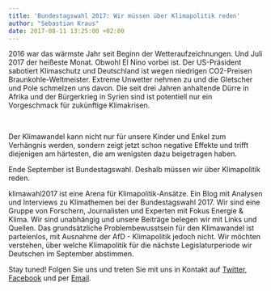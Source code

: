 ```yaml
---
title: 'Bundestagswahl 2017: Wir müssen über Klimapolitik reden'
author: "Sebastian Kraus"
date: 2017-08-11 13:25:00 +02:00
---
```


2016 war das wärmste Jahr seit Beginn der Wetteraufzeichnungen. Und Juli 2017 der heißeste Monat. Obwohl El Nino vorbei ist. Der US-Präsident sabotiert Klimaschutz und Deutschland ist wegen niedrigen CO2-Preisen Braunkohle-Weltmeister. Extreme Unwetter nehmen zu und die Gletscher und Pole schmelzen uns davon. Die seit drei Jahren anhaltende Dürre in Afrika und der Bürgerkrieg in Syrien sind ist potentiell nur ein Vorgeschmack für zukünftige Klimakrisen. 

<br>




Der Klimawandel kann nicht nur für unsere Kinder und Enkel zum Verhängnis werden, sondern zeigt jetzt schon negative Effekte und trifft diejenigen am härtesten, die am wenigsten dazu beigetragen haben.

Ende September ist Bundestagswahl. Deshalb müssen wir über Klimapolitik reden.


klimawahl2017 ist eine Arena für Klimapolitik-Ansätze. Ein Blog mit Analysen und Interviews zu Klimathemen bei der Bundestagswahl 2017. Wir sind eine Gruppe von Forschern, Journalisten und Experten mit Fokus Energie & Klima. Wir sind unabhängig und unsere Beiträge belegen wir mit Links und Quellen. Das grundsätzliche Problembewusstsein für den Klimawandel ist parteienlos, mit Ausnahme der AfD - Klimapolitik jedoch nicht. Wir möchten verstehen, über welche Klimapolitik für die nächste Legislaturperiode wir Deutschen im September abstimmen. 


Stay tuned! Folgen Sie uns und treten Sie mit uns in Kontakt auf [Twitter](https://twitter.com/klimawahl), [Facebook](https://www.facebook.com/klimawahl) und per [Email](info@klimawahl2017.de).
